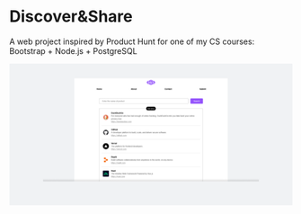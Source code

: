 # Discover&Share

A web project inspired by Product Hunt for one of my CS courses: Bootstrap + Node.js + PostgreSQL

![Screenshot](/public/images/screenshot.png)
